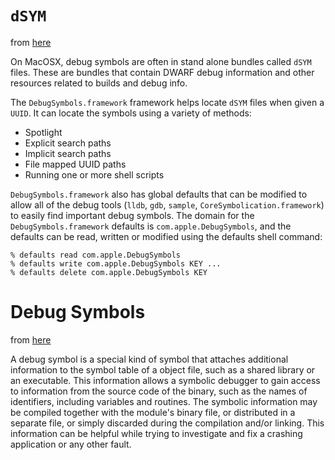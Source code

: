 # ```dSYM```

from [here](https://lldb.llvm.org/symbols.html)

On MacOSX, debug symbols are often in stand alone bundles called `dSYM` files.
These are bundles that contain DWARF debug information and other resources
related to builds and debug info.

The `DebugSymbols.framework` framework helps locate `dSYM` files when given a `UUID`.
It can locate the symbols using a variety of methods:

* Spotlight
* Explicit search paths
* Implicit search paths
* File mapped UUID paths
* Running one or more shell scripts

`DebugSymbols.framework` also has global defaults that can be modified to allow
all of the debug tools (`lldb`, `gdb`, `sample`, `CoreSymbolication.framework`) to
easily find important debug symbols.  The domain for the `DebugSymbols.framework`
defaults is `com.apple.DebugSymbols`, and the defaults can be read, written or
modified using the defaults shell command:

    % defaults read com.apple.DebugSymbols
    % defaults write com.apple.DebugSymbols KEY ...  
    % defaults delete com.apple.DebugSymbols KEY

# Debug Symbols    

from [here](https://en.wikipedia.org/wiki/Debug_symbol)

A debug symbol is a special kind of symbol that attaches additional information
to the symbol table of a object file, such as a shared library or an
executable. This information allows a symbolic debugger to gain access to
information from the source code of the binary, such as the names of
identifiers, including variables and routines.  The symbolic information may be
compiled together with the module's binary file, or distributed in a separate
file, or simply discarded during the compilation and/or linking.  This
information can be helpful while trying to investigate and fix a crashing
application or any other fault.
